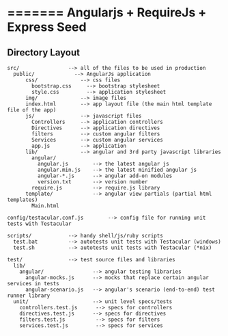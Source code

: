 =======
Angularjs + RequireJs + Express Seed 
======================

## Directory Layout

    src/                --> all of the files to be used in production
      public/             --> AngularJs application
          css/              --> css files
            bootstrap.css     --> bootstrap stylesheet
            style.css         --> application stylesheet
          img/              --> image files
          index.html        --> app layout file (the main html template file of the app)
          js/               --> javascript files
            Controllers     --> application controllers
            Directives      --> application directives
            filters         --> custom angular filters
            Services        --> custom angular services
            app.js          --> application
          lib/              --> angular and 3rd party javascript libraries
            angular/
              angular.js        --> the latest angular js
              angular.min.js    --> the latest minified angular js
              angular-*.js      --> angular add-on modules
              version.txt       --> version number
            require.js          --> require.js library
          template/             --> angular view partials (partial html templates)
            Main.html

    config/testacular.conf.js        --> config file for running unit tests with Testacular

    scripts/            --> handy shell/js/ruby scripts
      test.bat          --> autotests unit tests with Testacular (windows)
      test.sh           --> autotests unit tests with Testacular (*nix)

    test/               --> test source files and libraries
      lib/
        angular/                --> angular testing libraries
          angular-mocks.js      --> mocks that replace certain angular services in tests
          angular-scenario.js   --> angular's scenario (end-to-end) test runner library
      unit/                     --> unit level specs/tests
        controllers.test.js      --> specs for controllers
        directives.test.js      --> specs for directives
        filters.test.js          --> specs for filters
        services.test.js         --> specs for services